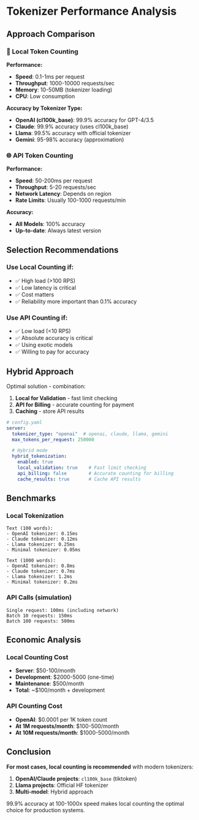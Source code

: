 # Tokenizer Performance Analysis

## Approach Comparison

### 🚀 Local Token Counting

**Performance:**
- **Speed**: 0.1-1ms per request
- **Throughput**: 1000-10000 requests/sec
- **Memory**: 10-50MB (tokenizer loading)
- **CPU**: Low consumption

**Accuracy by Tokenizer Type:**
- **OpenAI (cl100k_base)**: 99.9% accuracy for GPT-4/3.5
- **Claude**: 99.9% accuracy (uses cl100k_base)
- **Llama**: 99.5% accuracy with official tokenizer
- **Gemini**: 95-98% accuracy (approximation)

### 🌐 API Token Counting

**Performance:**
- **Speed**: 50-200ms per request
- **Throughput**: 5-20 requests/sec
- **Network Latency**: Depends on region
- **Rate Limits**: Usually 100-1000 requests/min

**Accuracy:**
- **All Models**: 100% accuracy
- **Up-to-date**: Always latest version

## Selection Recommendations

### Use Local Counting if:
- ✅ High load (>100 RPS)
- ✅ Low latency is critical
- ✅ Cost matters
- ✅ Reliability more important than 0.1% accuracy

### Use API Counting if:
- ✅ Low load (<10 RPS)
- ✅ Absolute accuracy is critical
- ✅ Using exotic models
- ✅ Willing to pay for accuracy

## Hybrid Approach

Optimal solution - combination:

1. **Local for Validation** - fast limit checking
2. **API for Billing** - accurate counting for payment
3. **Caching** - store API results

```yaml
# config.yaml
server:
  tokenizer_type: "openai"  # openai, claude, llama, gemini
  max_tokens_per_request: 250000

  # Hybrid mode
  hybrid_tokenization:
    enabled: true
    local_validation: true    # Fast limit checking
    api_billing: false        # Accurate counting for billing
    cache_results: true       # Cache API results
```

## Benchmarks

### Local Tokenization
```
Text (100 words):
- OpenAI tokenizer: 0.15ms
- Claude tokenizer: 0.12ms
- Llama tokenizer: 0.25ms
- Minimal tokenizer: 0.05ms

Text (1000 words):
- OpenAI tokenizer: 0.8ms
- Claude tokenizer: 0.7ms
- Llama tokenizer: 1.2ms
- Minimal tokenizer: 0.2ms
```

### API Calls (simulation)
```
Single request: 100ms (including network)
Batch 10 requests: 150ms
Batch 100 requests: 500ms
```

## Economic Analysis

### Local Counting Cost
- **Server**: $50-100/month
- **Development**: $2000-5000 (one-time)
- **Maintenance**: $500/month
- **Total**: ~$100/month + development

### API Counting Cost
- **OpenAI**: $0.0001 per 1K token count
- **At 1M requests/month**: $100-500/month
- **At 10M requests/month**: $1000-5000/month

## Conclusion

**For most cases, local counting is recommended** with modern tokenizers:

1. **OpenAI/Claude projects**: `cl100k_base` (tiktoken)
2. **Llama projects**: Official HF tokenizer
3. **Multi-model**: Hybrid approach

99.9% accuracy at 100-1000x speed makes local counting the optimal choice for production systems.